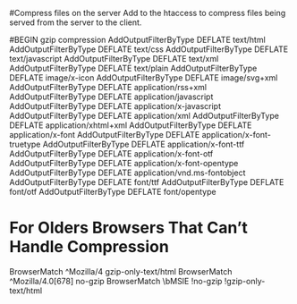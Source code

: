 #Compress files on the server
Add to the htaccess to compress files being served from the server to the client.

#BEGIN gzip compression
AddOutputFilterByType DEFLATE text/html
AddOutputFilterByType DEFLATE text/css
AddOutputFilterByType DEFLATE text/javascript
AddOutputFilterByType DEFLATE text/xml
AddOutputFilterByType DEFLATE text/plain
AddOutputFilterByType DEFLATE image/x-icon
AddOutputFilterByType DEFLATE image/svg+xml
AddOutputFilterByType DEFLATE application/rss+xml
AddOutputFilterByType DEFLATE application/javascript
AddOutputFilterByType DEFLATE application/x-javascript
AddOutputFilterByType DEFLATE application/xml
AddOutputFilterByType DEFLATE application/xhtml+xml
AddOutputFilterByType DEFLATE application/x-font
AddOutputFilterByType DEFLATE application/x-font-truetype
AddOutputFilterByType DEFLATE application/x-font-ttf
AddOutputFilterByType DEFLATE application/x-font-otf
AddOutputFilterByType DEFLATE application/x-font-opentype
AddOutputFilterByType DEFLATE application/vnd.ms-fontobject
AddOutputFilterByType DEFLATE font/ttf
AddOutputFilterByType DEFLATE font/otf
AddOutputFilterByType DEFLATE font/opentype

# For Olders Browsers That Can’t Handle Compression
BrowserMatch ^Mozilla/4 gzip-only-text/html
BrowserMatch ^Mozilla/4\.0[678] no-gzip
BrowserMatch \bMSIE !no-gzip !gzip-only-text/html
